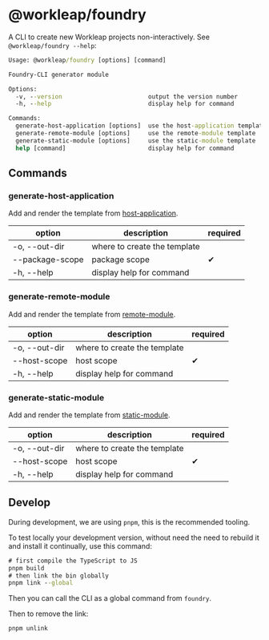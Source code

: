 # @workleap/foundry

A CLI to create new Workleap projects non-interactively. See `@workleap/foundry --help`:

```cmd
Usage: @workleap/foundry [options] [command]

Foundry-CLI generator module

Options:
  -v, --version                        output the version number
  -h, --help                           display help for command

Commands:
  generate-host-application [options]  use the host-application template
  generate-remote-module [options]     use the remote-module template
  generate-static-module [options]     use the static-module template
  help [command]                       display help for command
```

## Commands

### generate-host-application

Add and render the template
from [host-application](https://github.com/workleap/wl-foundry-cli/tree/main/templates/host-application).

| option                   | description                  | required |
|--------------------------|------------------------------|----------|
| -o, --out-dir <string>   | where to create the template |          |
| --package-scope <string> | package scope                | ✔        |
| -h, --help               | display help for command     |          |

### generate-remote-module

Add and render the template
from [remote-module](https://github.com/workleap/wl-foundry-cli/tree/main/templates/remote-module).

| option                 | description                  | required |
|------------------------|------------------------------|----------|
| -o, --out-dir <string> | where to create the template |          |
| --host-scope <string>  | host scope                   | ✔        |
| -h, --help             | display help for command     |          |

### generate-static-module

Add and render the template
from [static-module](https://github.com/workleap/wl-foundry-cli/tree/main/templates/static-module).

| option                 | description                  | required |
|------------------------|------------------------------|----------|
| -o, --out-dir <string> | where to create the template |          |
| --host-scope <string>  | host scope                   | ✔        |
| -h, --help             | display help for command     |          |

## Develop

During development, we are using `pnpm`, this is the recommended tooling.

To test locally your development version, without need the need to rebuild it and install it continually, use this
command:

```cmd
# first compile the TypeScript to JS
pnpm build
# then link the bin globally
pnpm link --global
```

Then you can call the CLI as a global command from `foundry`.

Then to remove the link:

```
pnpm unlink
```
